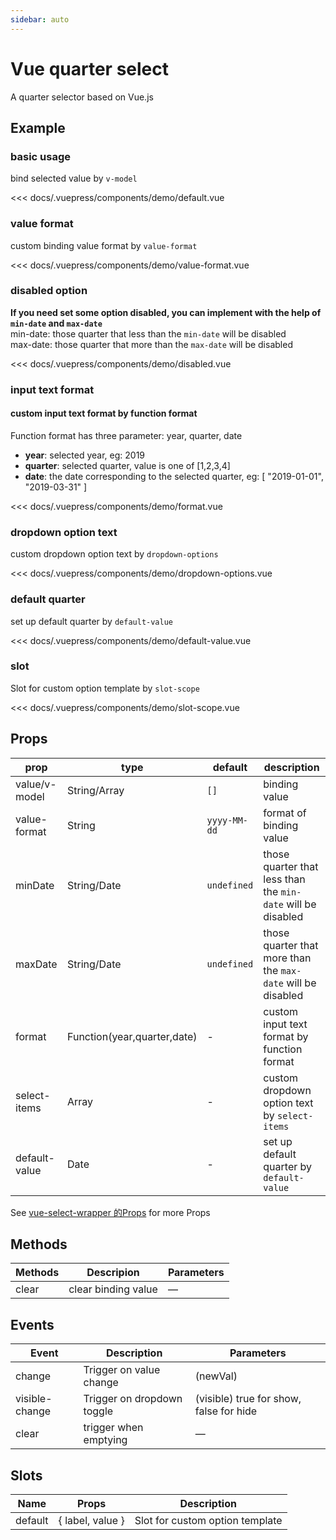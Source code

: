 ```yaml
---
sidebar: auto
---
```


<!-- markdownlint-disable MD033 -->
<style>
  .sw__wrapper { width: 350px; margin-top: 16px !important; }
</style>

# Vue quarter select

A quarter selector based on Vue.js

<client-only>

## Example

### basic usage

<demo-box>

bind selected value by `v-model`

<demo-default slot="demo" />

<div slot="code">

<<< docs/.vuepress/components/demo/default.vue

</div>

</demo-box>

### value format

<demo-box>

custom binding value format by `value-format`

<demo-value-format slot="demo" />

<div slot="code">

<<< docs/.vuepress/components/demo/value-format.vue

</div>

</demo-box>

### disabled option

<demo-box>

**If you need set some option disabled, you can implement with the help of `min-date` and `max-date`**<br/>
min-date: those quarter that less than the `min-date` will be disabled<br/>
max-date: those quarter that more than the `max-date` will be disabled

<demo-disabled slot="demo" />

<div slot="code">

<<< docs/.vuepress/components/demo/disabled.vue

</div>

</demo-box>

### input text format

<demo-box>

<h4>custom input text format by function format </h4>

Function format has three parameter: year, quarter, date<br/>

- **year**: selected year, eg: 2019<br/>
- **quarter**: selected quarter, value is one of [1,2,3,4] <br/>
- **date**: the date corresponding to the selected quarter, eg: [ "2019-01-01", "2019-03-31" ]

<demo-format slot="demo" />

<div slot="code">

<<< docs/.vuepress/components/demo/format.vue

</div>

</demo-box>

### dropdown option text

<demo-box>

custom dropdown option text by `dropdown-options`

<demo-dropdown-options slot="demo" />

<div slot="code">

<<< docs/.vuepress/components/demo/dropdown-options.vue

</div>

</demo-box>

### default quarter

<demo-box>

set up default quarter by `default-value`

<demo-default-value slot="demo" />

<div slot="code">

<<< docs/.vuepress/components/demo/default-value.vue

</div>

</demo-box>

### slot

<demo-box>

Slot for custom option template by `slot-scope`

<demo-slot-scope slot="demo" />

<div slot="code">

<<< docs/.vuepress/components/demo/slot-scope.vue

</div>

</demo-box>

</client-only>

## Props

| prop | type | default | description |
| --- | --- | --- | --- |
| value/v-model | String/Array | `[]` | binding value |
| value-format | String | `yyyy-MM-dd` | format of binding value |
| minDate | String/Date | `undefined` | those quarter that less than the `min-date` will be disabled |
| maxDate | String/Date | `undefined` | those quarter that more than the `max-date` will be disabled |
| format | Function(year,quarter,date) | - | custom input text format by function format |
| select-items | Array | - | custom dropdown option text by `select-items` |
| default-value | Date | - | set up default quarter by `default-value` |

See [vue-select-wrapper 的Props](https://laomao800.github.io/vue-select-wrapper/zh/#props) for more Props

## Methods

| Methods | Descripion | Parameters |
| ------- | ---------- | ------ |
| clear   | clear binding value  | — |

## Events

| Event | Description | Parameters |
| ----- | ----------- | ------ |
| change | Trigger on value change | (newVal) |
| visible-change | Trigger on dropdown toggle | (visible) true for show, false for hide|
| clear | trigger when emptying  | — |

## Slots

| Name | Props | Description |
| ----- | ----------- | ------ |
| default | { label, value } | Slot for custom option template |
